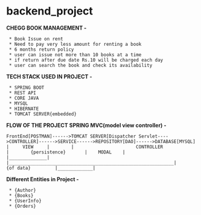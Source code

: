 # backend_project

**CHEGG BOOK MANAGEMENT -**

     * Book Issue on rent
     * Need to pay very less amount for renting a book    
     * 6 months return policy
     * user can issue not more than 10 books at a time
     * if return after due date Rs.10 will be charged each day
     * user can search the book and check its availability
     
     
     
**TECH STACK USED IN PROJECT -**

     * SPRING BOOT
     * REST API
     * CORE JAVA
     * MYSQL
     * HIBERNATE
     * TOMCAT SERVER{embedded}


**FLOW OF THE PROJECT  SPRING MVC(model view controller) -**

    FrontEnd[POSTMAN]------>TOMCAT SERVER[Dispatcher Servlet---->CONTROLLER]------>SERVICE------>REPOSITORY[DAO]------>DATABASE[MYSQL]
    |     VIEW     |        |                       CONTROLLER                            |        {persistence}       |    MODAL    | 
    |______________|        |_____________________________________________________________|          {of data}         |_____________|
    
**Different Entities in Project -**
     
     * {Author}          
     * {Books}         
     * {UserInfo}       
     * {Orders}
     
     
 
     
